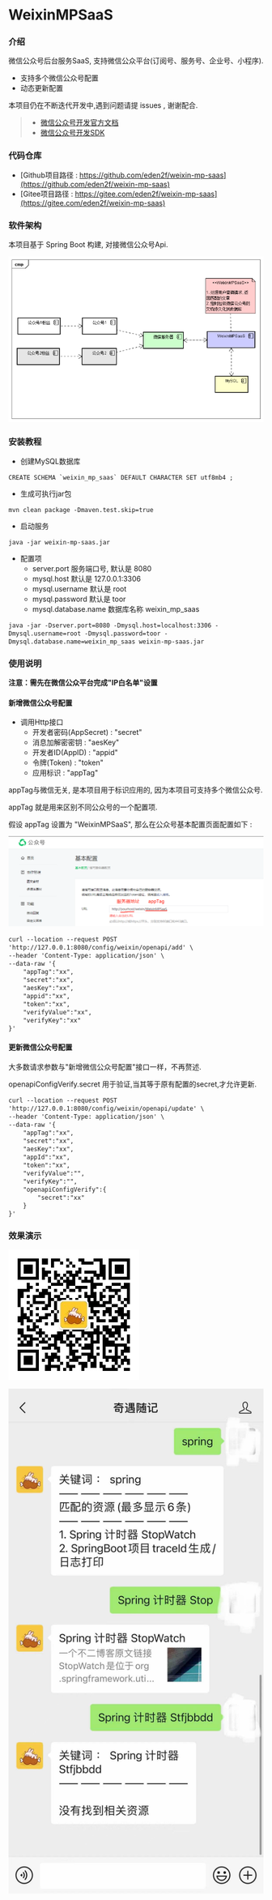 # WeixinMPSaaS

### 介绍
微信公众号后台服务SaaS, 支持微信公众平台(订阅号、服务号、企业号、小程序). 

* 支持多个微信公众号配置
* 动态更新配置

本项目仍在不断迭代开发中,遇到问题请提 issues , 谢谢配合. 

> * [微信公众号开发官方文档](https://developers.weixin.qq.com/doc/)
> * [微信公众号开发SDK](https://github.com/Wechat-Group/WxJava)

### 代码仓库

* [Github项目路径 : https://github.com/eden2f/weixin-mp-saas](https://github.com/eden2f/weixin-mp-saas)
* [Gitee项目路径 : https://gitee.com/eden2f/weixin-mp-saas](https://gitee.com/eden2f/weixin-mp-saas)

### 软件架构

本项目基于 Spring Boot 构建, 对接微信公众号Api.

![微信公众号示例](docs/imgs/WeixinMPSaaS组件图.png)

### 安装教程

* 创建MySQL数据库
```mysql
CREATE SCHEMA `weixin_mp_saas` DEFAULT CHARACTER SET utf8mb4 ;
```

* 生成可执行jar包

```shell
mvn clean package -Dmaven.test.skip=true
```

* 启动服务

```shell
java -jar weixin-mp-saas.jar
```

* 配置项
    * server.port 服务端口号, 默认是 8080
    * mysql.host 默认是 127.0.0.1:3306
    * mysql.username 默认是 root
    * mysql.password 默认是 toor
    * mysql.database.name 数据库名称 weixin_mp_saas

```shell
java -jar -Dserver.port=8080 -Dmysql.host=localhost:3306 -Dmysql.username=root -Dmysql.password=toor -Dmysql.database.name=weixin_mp_saas weixin-mp-saas.jar
```

### 使用说明

**注意：需先在微信公众平台完成"IP白名单"设置**

#### 新增微信公众号配置

* 调用Http接口
    * 开发者密码(AppSecret) : "secret"
    * 消息加解密密钥 : "aesKey"
    * 开发者ID(AppID) : "appid"
    * 令牌(Token) : "token"
    * 应用标识 : "appTag"

appTag与微信无关, 是本项目用于标识应用的, 因为本项目可支持多个微信公众号. 

appTag 就是用来区别不同公众号的一个配置项.

假设 appTag 设置为 "WeixinMPSaaS", 那么在公众号基本配置页面配置如下 : 

![功能示例](docs/imgs/2330330214528.png)

```shell script
curl --location --request POST 'http://127.0.0.1:8080/config/weixin/openapi/add' \
--header 'Content-Type: application/json' \
--data-raw '{
    "appTag":"xx",
    "secret":"xx",
    "aesKey":"xx",
    "appid":"xx",
    "token":"xx",
    "verifyValue":"xx",
    "verifyKey":"xx"
}'
```

#### 更新微信公众号配置

大多数请求参数与"新增微信公众号配置"接口一样，不再赘述. 

openapiConfigVerify.secret 用于验证,当其等于原有配置的secret,才允许更新. 

```shell script
curl --location --request POST 'http://127.0.0.1:8080/config/weixin/openapi/update' \
--header 'Content-Type: application/json' \
--data-raw '{
    "appTag":"xx",
    "secret":"xx",
    "aesKey":"xx",
    "appId":"xx",
    "token":"xx",
    "verifyValue":"",
    "verifyKey":"",
    "openapiConfigVerify":{
        "secret":"xx"
    }
}'
```


### 效果演示

![微信公众号示例](docs/imgs/589694216028358.jpg)

![功能示例](docs/imgs/6a9eedd92fa741959b41936632a5941.jpg)

